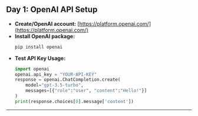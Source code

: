 ## Day 1: OpenAI API Setup

- **Create/OpenAI account:** [https://platform.openai.com/](https://platform.openai.com/)
- **Install OpenAI package:**
    ```sh
    pip install openai
    ```
- **Test API Key Usage:**
    ```python
    import openai
    openai.api_key = "YOUR-API-KEY"
    response = openai.ChatCompletion.create(
        model="gpt-3.5-turbo",
        messages=[{"role":"user", "content":"Hello!"}]
    )
    print(response.choices[0].message['content'])
    ```

---
